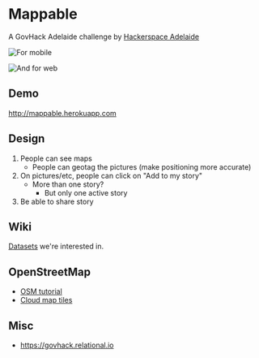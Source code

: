 # Mappable
A GovHack Adelaide challenge by [Hackerspace Adelaide](http://hackerspace-adelaide.org.au)

![For mobile](http://hackerspace-adelaide.org.au/img/mappable-iphone5.jpg)

![And for web](http://hackerspace-adelaide.org.au/img/mappable-web.jpg)

## Demo
<http://mappable.herokuapp.com>


## Design
1. People can see maps
   * People can geotag the pictures (make positioning more accurate)
2. On pictures/etc, people can click on "Add to my story"
   * More than one story? 
     * But only one active story
3. Be able to share story


## Wiki
[Datasets](https://github.com/sighmon/mappable/wiki/Datasets) we're interested in.


## OpenStreetMap
* [OSM tutorial](http://www.emacsen.net/osm/osm-web-tutorial.pdf)
* [Cloud map tiles](http://account.cloudmade.com/user)


## Misc
* <https://govhack.relational.io>